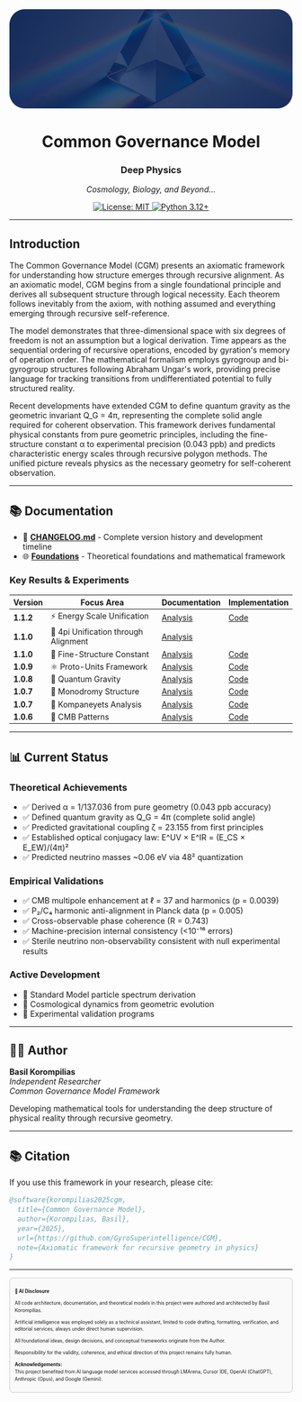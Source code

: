 
<div align="center">
  <img src="assets/CGMCover.png" alt="CGM Cover" />

<h1>Common Governance Model</h1>
<h3>Deep Physics</h3>
<p><em>Cosmology, Biology, and Beyond...</em></p>

<p>
  <a href="LICENSE">
    <img src="https://img.shields.io/badge/License-MIT-yellow.svg" alt="License: MIT">
  </a>
  <a href="https://www.python.org">
    <img src="https://img.shields.io/badge/python-3.12+-blue.svg" alt="Python 3.12+">
  </a>
</p>

</div>

---

## Introduction
    
The Common Governance Model (CGM) presents an axiomatic framework for understanding how structure emerges through recursive alignment. As an axiomatic model, CGM begins from a single foundational principle and derives all subsequent structure through logical necessity. Each theorem follows inevitably from the axiom, with nothing assumed and everything emerging through recursive self-reference.
    
The model demonstrates that three-dimensional space with six degrees of freedom is not an assumption but a logical derivation. Time appears as the sequential ordering of recursive operations, encoded by gyration's memory of operation order. The mathematical formalism employs gyrogroup and bi-gyrogroup structures following Abraham Ungar's work, providing precise language for tracking transitions from undifferentiated potential to fully structured reality.

Recent developments have extended CGM to define quantum gravity as the geometric invariant Q_G = 4π, representing the complete solid angle required for coherent observation. This framework derives fundamental physical constants from pure geometric principles, including the fine-structure constant α to experimental precision (0.043 ppb) and predicts characteristic energy scales through recursive polygon methods. The unified picture reveals physics as the necessary geometry for self-coherent observation.

---

## 📚 Documentation

- 📖 **[CHANGELOG.md](CHANGELOG.md)** - Complete version history and development timeline
- 🌐 **[Foundations](docs/Foundations/CommonGovernanceModel.md)** - Theoretical foundations and mathematical framework

### Key Results & Experiments

| Version | Focus Area | Documentation | Implementation |
|---------|------------|---------------|----------------|
| **1.1.2** | ⚡ Energy Scale Unification | [Analysis](docs\Findings\Analysis_Energy_Scales.md) | [Code](experiments\cgm_energy_analysis.py) |
| **1.1.0** | 📏 4pi Unification through Alignment | [Analysis](docs/Findings/Analysis_4pi_Alignment.md) | []() |
| **1.1.0** | 🎯 Fine-Structure Constant | [Analysis](docs/Findings/Analysis_Fine_Structure.md) | [Code](experiments/cgm_alpha_analysis.py) |
| **1.0.9** | ⚛️ Proto-Units Framework | [Analysis](docs/Findings/Analysis_CGM_Units.md) | [Code](experiments/cgm_proto_units_analysis.py) |
| **1.0.8** | 🌌 Quantum Gravity | [Analysis](docs/Findings/Analysis_Quantum_Gravity.md) | [Code](experiments/cgm_quantum_gravity_analysis.py) |
| **1.0.7** | 🔄 Monodromy Structure | [Analysis](docs/Findings/Analysis_Monodromy.md) | [Code](experiments/tw_closure_test.py) |
| **1.0.7** | 📡 Kompaneyets Analysis | [Analysis](docs/Findings/Analysis_Kompaneyets.md) | [Code](experiments/cgm_kompaneyets_analysis.py) |
| **1.0.6** | 🌠 CMB Patterns | [Analysis](docs/Findings/Analysis_CMB.md) | [Code](experiments/cgm_cmb_data_analysis_300825.py) |

---

## 📊 Current Status

### Theoretical Achievements
- ✅ Derived α = 1/137.036 from pure geometry (0.043 ppb accuracy)
- ✅ Defined quantum gravity as Q_G = 4π (complete solid angle)
- ✅ Predicted gravitational coupling ζ = 23.155 from first principles
- ✅ Established optical conjugacy law: E^UV × E^IR = (E_CS × E_EW)/(4π)²
- ✅ Predicted neutrino masses ~0.06 eV via 48² quantization

### Empirical Validations
- ✅ CMB multipole enhancement at ℓ = 37 and harmonics (p = 0.0039)
- ✅ P₂/C₄ harmonic anti-alignment in Planck data (p = 0.005)
- ✅ Cross-observable phase coherence (R = 0.743)
- ✅ Machine-precision internal consistency (<10⁻¹⁶ errors)
- ✅ Sterile neutrino non-observability consistent with null experimental results

### Active Development
- 🔬 Standard Model particle spectrum derivation
- 🔬 Cosmological dynamics from geometric evolution
- 🔬 Experimental validation programs

---

## 👨‍🔬 Author

**Basil Korompilias**  
*Independent Researcher*  
*Common Governance Model Framework*

Developing mathematical tools for understanding the deep structure of physical reality through recursive geometry.

---

## 📚 Citation

If you use this framework in your research, please cite:

```bibtex
@software{korompilias2025cgm,
  title={Common Governance Model},
  author={Korompilias, Basil},
  year={2025},
  url={https://github.com/GyroSuperintelligence/CGM},
  note={Axiomatic framework for recursive geometry in physics}
}
```
---

<div style="border: 1px solid #ccc; padding: 1em; font-size: 0.6em; background-color: #f9f9f9; border-radius: 6px; line-height: 1.5;">
  <p><strong>🤖 AI Disclosure</strong></p>
  <p>All code architecture, documentation, and theoretical models in this project were authored and architected by Basil Korompilias.</p>
  <p>Artificial intelligence was employed solely as a technical assistant, limited to code drafting, formatting, verification, and editorial services, always under direct human supervision.</p>
  <p>All foundational ideas, design decisions, and conceptual frameworks originate from the Author.</p>
  <p>Responsibility for the validity, coherence, and ethical direction of this project remains fully human.</p>
  <p><strong>Acknowledgements:</strong><br>
  This project benefited from AI language model services accessed through LMArena, Cursor IDE, OpenAI (ChatGPT), Anthropic (Opus), and Google (Gemini).</p>
</div>
